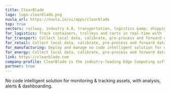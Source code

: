 ```yaml
---
title: ClearBlade
logo: logo-clearblade.png
nuvla_url: https://nuvla.io/ui/apps/clearblade
top: true
sectors: railway, industry 4.0, transportation, logistics &amp; shipping, retail, manufacturing, energy
for_logistics: Track containers, trolleys and carts in real-time with local rule engine, dashboard and notifications, with no or low code configuration.
for_transport: Collect local data, calibrate, pre-process and forward data.
for_retail: Collect local data, calibrate, pre-process and forward data.
for_manufacturing: Deploy and manage no code intelligent solution for monitoring &amp; tracking assets, with analysis and alerts.
for_energy: Collect local data, calibrate, pre-process and forward data.
link: https://clearblade.com
company-profile: ClearBlade is the industry-leading Edge Computing software company that enables enterprises to rapidly engineer and run secure, real-time, scalable IoT and asset tracking applications.
partner: true
---
```


No code intelligent solution for monitoring &amp; tracking assets, with analysis, alerts &amp; dashboarding. 
